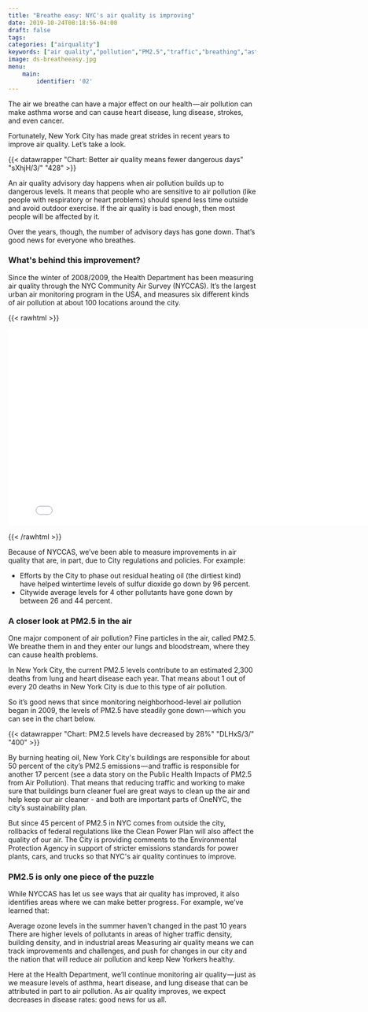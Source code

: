 ```yaml
---
title: "Breathe easy: NYC's air quality is improving"
date: 2019-10-24T08:18:56-04:00
draft: false
tags:
categories: ["airquality"]
keywords: ["air quality","pollution","PM2.5","traffic","breathing","asthma","heart disease","lung disease","stroke"]
image: ds-breatheeasy.jpg
menu:
    main:
        identifier: '02'
---
```


The air we breathe can have a major effect on our health — air pollution can make asthma worse and can cause heart disease, lung disease, strokes, and even cancer.

Fortunately, New York City has made great strides in recent years to improve air quality. Let’s take a look.

{{< datawrapper "Chart: Better air quality means fewer dangerous days" "sXhjH/3/" "428" >}}

An air quality advisory day happens when air pollution builds up to dangerous levels. It means that people who are sensitive to air pollution (like people with respiratory or heart problems) should spend less time outside and avoid outdoor exercise. If the air quality is bad enough, then most people will be affected by it.

Over the years, though, the number of advisory days has gone down. That’s good news for everyone who breathes.

### What's behind this improvement?
Since the winter of 2008/2009, the Health Department has been measuring air quality through the NYC Community Air Survey (NYCCAS). It’s the largest urban air monitoring program in the USA, and measures six different kinds of air pollution at about 100 locations around the city.

{{< rawhtml >}}
<iframe width="800" height="400" frameborder="0" scrolling="no" marginheight="0" marginwidth="0" title="NYCCAS Sites" src="//nycdohmh.maps.arcgis.com/apps/Embed/index.html?webmap=414f6c00466e456a9b8b994017cfc728&extent=-74.4827,40.5223,-73.5962,40.9116&home=true&zoom=true&previewImage=false&scale=true&disable_scroll=false&theme=light"></iframe>

{{< /rawhtml >}}

Because of NYCCAS, we’ve been able to measure improvements in air quality that are, in part, due to City regulations and policies. For example:

- Efforts by the City to phase out residual heating oil (the dirtiest kind) have helped wintertime levels of sulfur dioxide go down by 96 percent.
- Citywide average levels for 4 other pollutants have gone down by between 26 and 44 percent.

### A closer look at PM2.5 in the air
One major component of air pollution? Fine particles in the air, called PM2.5. We breathe them in and they enter our lungs and bloodstream, where they can cause health problems.

In New York City, the current PM2.5 levels contribute to an estimated 2,300 deaths from lung and heart disease each year. That means about 1 out of every 20 deaths in New York City is due to this type of air pollution.

So it’s good news that since monitoring neighborhood-level air pollution began in 2009, the levels of PM2.5 have steadily gone down — which you can see in the chart below.

{{< datawrapper "Chart: PM2.5 levels have decreased by 28%" "DLHxS/3/" "400" >}}

By burning heating oil, New York City's buildings are responsible for about 50 percent of the city’s PM2.5 emissions — and traffic is responsible for another 17 percent (see a data story on the Public Health Impacts of PM2.5 from Air Pollution). That means that reducing traffic and working to make sure that buildings burn cleaner fuel are great ways to clean up the air and help keep our air cleaner - and both are important parts of OneNYC, the city’s sustainability plan.

But since 45 percent of PM2.5 in NYC comes from outside the city, rollbacks of federal regulations like the Clean Power Plan will also affect the quality of our air. The City is providing comments to the Environmental Protection Agency in support of stricter emissions standards for power plants, cars, and trucks so that NYC's air quality continues to improve.

### PM2.5 is only one piece of the puzzle
While NYCCAS has let us see ways that air quality has improved, it also identifies areas where we can make better progress. For example, we’ve learned that:

Average ozone levels in the summer haven't changed in the past 10 years
There are higher levels of pollutants in areas of higher traffic density, building density, and in industrial areas
Measuring air quality means we can track improvements and challenges, and push for changes in our city and the nation that will reduce air pollution and keep New Yorkers healthy.

Here at the Health Department, we’ll continue monitoring air quality — just as we measure levels of asthma, heart disease, and lung disease that can be attributed in part to air pollution. As air quality improves, we expect decreases in disease rates: good news for us all.


